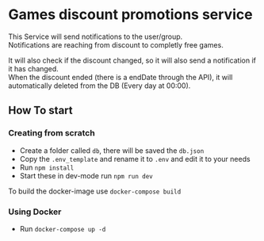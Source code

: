 # Games discount promotions service

This Service will send notifications to the user/group.  
Notifications are reaching from discount to completly free games.  

It will also check if the discount changed, so it will also send a notification if it has changed.  
When the discount ended (there is a endDate through the API), it will automatically deleted from the DB (Every day at 00:00).

## How To start

### Creating from scratch
 - Create a folder called `db`, there will be saved the `db.json` 
 - Copy the `.env_template` and rename it to `.env` and edit it to your needs
 - Run `npm install`
 - Start these in dev-mode run `npm run dev`
 
To build the docker-image use `docker-compose build`

### Using Docker
 - Run `docker-compose up -d`
